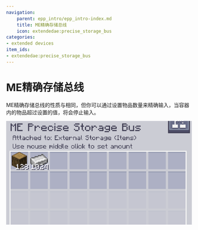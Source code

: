 ```yaml
---
navigation:
    parent: epp_intro/epp_intro-index.md
    title: ME精确存储总线
    icon: extendedae:precise_storage_bus
categories:
- extended devices
item_ids:
- extendedae:precise_storage_bus
---
```


# ME精确存储总线

<GameScene zoom="8" background="transparent">
  <ImportStructure src="../structure/cable_precise_storage_bus.snbt"></ImportStructure>
</GameScene>

ME精确存储总线的性质与<ItemLink id="ae2:storage_bus" />相同，但你可以通过设置物品数量来精确输入，当容器内的物品超过设置的值，将会停止输入。

![GUI](../pic/pre_storage_bus.png)
